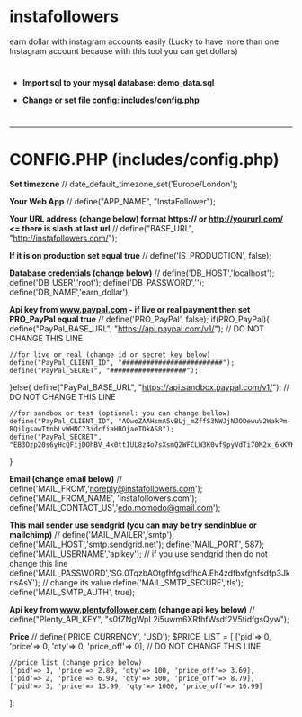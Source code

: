 # instafollowers
earn dollar with instagram accounts easily
(Lucky to have more than one Instagram account because with this tool you can get dollars)

# 

- **Import sql to your mysql database: demo_data.sql**

- **Change or set file config: includes/config.php**

# 

--------------------------------------------------

**CONFIG.PHP (includes/config.php)**
===================================

**Set timezone**
//
date_default_timezone_set('Europe/London');

**Your Web App**
//
define("APP_NAME", "InstaFollower");

**Your URL address (change below) format https:// or http://yoururl.com/ <= there is slash at last url**
//
define("BASE_URL", "http://instafollowers.com/");

**If it is on production set equal true**
//
define('IS_PRODUCTION', false);

**Database credentials (change below)**
//
define('DB_HOST','localhost');
define('DB_USER','root');
define('DB_PASSWORD','');
define('DB_NAME','earn_dollar');

**Api key from www.paypal.com - if live or real payment then set PRO_PayPal equal true**
//
define('PRO_PayPal', false);
if(PRO_PayPal){
    define("PayPal_BASE_URL", "https://api.paypal.com/v1/"); // DO NOT CHANGE THIS LINE

    //for live or real (change id or secret key below)
    define("PayPal_CLIENT_ID", "#########################");
    define("PayPal_SECRET", "###################");

}else{
    define("PayPal_BASE_URL", "https://api.sandbox.paypal.com/v1/"); // DO NOT CHANGE THIS LINE

    //for sandbox or test (optional: you can change bellow)
    define("PayPal_CLIENT_ID", "AQwoZAAHsmA5vBLj_mZffS3NWJjNJODewuV2WakPm-BQilgsawTtnbLvWHNC73idcfiaHBOjaeTDkAS8");
    define("PayPal_SECRET", "EB3Ozp20s6yHcQFijDOhBV_4k0tt1UL8z4o7sXsmQ2WFCLW3K0vf9pyVdTi70M2x_6kKVKCBYQ1o_o9u");
}

**Email (change email below)**
//
define('MAIL_FROM','noreply@instafollowers.com');
define('MAIL_FROM_NAME', 'instafollowers.com');
define('MAIL_CONTACT_US','edo.momodo@gmail.com');

**This mail sender use sendgrid (you can may be try sendinblue or mailchimp)**
//
define('MAIL_MAILER','smtp');
define('MAIL_HOST','smtp.sendgrid.net');
define('MAIL_PORT', 587);
define('MAIL_USERNAME','apikey'); // if you use sendgrid then do not change this line
define('MAIL_PASSWORD','SG.0TqzbAOtgfhfgsdfhcA.Eh4zdfbxfghfsdfp3JknsAsY'); // change its value 
define('MAIL_SMTP_SECURE','tls');
define('MAIL_SMTP_AUTH', true);

**Api key from www.plentyfollower.com (change api key below)**
//
define("Plenty_API_KEY", "s0fZNgWpL2i5uwm6XRfhfWsdf2V5tidfgsQyw");

**Price**
//
define('PRICE_CURRENCY', 'USD');
$PRICE_LIST = [
    ['pid'=> 0, 'price'=> 0, 'qty'=> 0, 'price_off'=> 0], // DO NOT CHANGE THIS LINE

    //price list (change price below)
    ['pid'=> 1, 'price'=> 2.89, 'qty'=> 100, 'price_off'=> 3.69],
    ['pid'=> 2, 'price'=> 6.99, 'qty'=> 500, 'price_off'=> 8.79],
    ['pid'=> 3, 'price'=> 13.99, 'qty'=> 1000, 'price_off'=> 16.99]
];